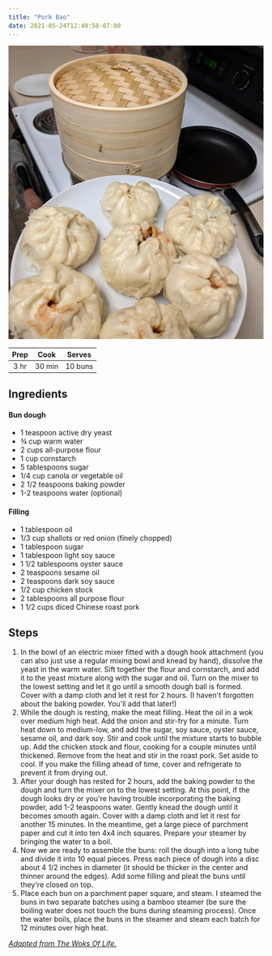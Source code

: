 ```yaml
---
title: "Pork Bao"
date: 2021-05-24T12:49:58-07:00
---
```


<div class="figure">

![](/images/bao.jpg)

</div>


| Prep   | Cook | Serves |
| :----: | :----: | :----: |
| 3 hr | 30 min | 10 buns |

## Ingredients

#### Bun dough

- 1 teaspoon active dry yeast
- ¾ cup warm water
- 2 cups all-purpose flour
- 1 cup cornstarch
- 5 tablespoons sugar
- 1/4 cup canola or vegetable oil
- 2 1/2 teaspoons baking powder
- 1-2 teaspoons water (optional)

#### Filling
- 1 tablespoon oil
- 1/3 cup shallots or red onion (finely chopped)
- 1 tablespoon sugar
- 1 tablespoon light soy sauce
- 1 1/2 tablespoons oyster sauce
- 2 teaspoons sesame oil
- 2 teaspoons dark soy sauce
- 1/2 cup chicken stock
- 2 tablespoons all purpose flour
- 1 1/2 cups diced Chinese roast pork

## Steps
1. In the bowl of an electric mixer fitted with a dough hook attachment (you can also just use a regular mixing bowl and knead by hand), dissolve the yeast in the warm water. Sift together the flour and cornstarch, and add it to the yeast mixture along with the sugar and oil. Turn on the mixer to the lowest setting and let it go until a smooth dough ball is formed. Cover with a damp cloth and let it rest for 2 hours. (I haven't forgotten about the baking powder. You'll add that later!)
2. While the dough is resting, make the meat filling. Heat the oil in a wok over medium high heat. Add the onion and stir-fry for a minute. Turn heat down to medium-low, and add the sugar, soy sauce, oyster sauce, sesame oil, and dark soy. Stir and cook until the mixture starts to bubble up. Add the chicken stock and flour, cooking for a couple minutes until thickened. Remove from the heat and stir in the roast pork. Set aside to cool. If you make the filling ahead of time, cover and refrigerate to prevent it from drying out.
3. After your dough has rested for 2 hours, add the baking powder to the dough and turn the mixer on to the lowest setting. At this point, if the dough looks dry or you're having trouble incorporating the baking powder, add 1-2 teaspoons water. Gently knead the dough until it becomes smooth again. Cover with a damp cloth and let it rest for another 15 minutes. In the meantime, get a large piece of parchment paper and cut it into ten 4x4 inch squares. Prepare your steamer by bringing the water to a boil.
4. Now we are ready to assemble the buns: roll the dough into a long tube and divide it into 10 equal pieces. Press each piece of dough into a disc about 4 1/2 inches in diameter (it should be thicker in the center and thinner around the edges). Add some filling and pleat the buns until they're closed on top.
5. Place each bun on a parchment paper square, and steam. I steamed the buns in two separate batches using a bamboo steamer (be sure the boiling water does not touch the buns during steaming process). Once the water boils, place the buns in the steamer and steam each batch for 12 minutes over high heat.

_[Adapted from The Woks Of Life.](https://thewoksoflife.com/steamed-bbq-pork-buns-char-siu-bao/)_

